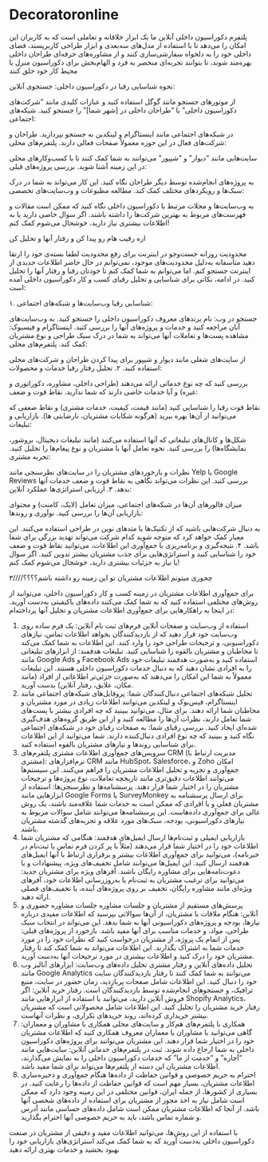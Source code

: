 # Decoratoronline
پلتفرم دکوراسیون داخلی آنلاین ما یک ابزار خلاقانه و تعاملی است که به کاربران این امکان را می‌دهد تا با استفاده از مدل‌های سه‌بعدی و ابزار طراحی کاربرپسند، فضای داخلی خود را به دلخواه سفارشی‌سازی کنند و از مشاوره‌های حرفه‌ای طراحان داخلی بهره‌مند شوند، تا بتوانند تجربه‌ای منحصر به فرد و الهام‌بخش برای دکوراسیون منزل یا محیط کار خود خلق کنند   


نحوه شناسایی رقبا در دکوراسیون داخلی:
جستجوی آنلاین:

از موتورهای جستجو مانند گوگل استفاده کنید و عبارات کلیدی مانند “شرکت‌های دکوراسیون داخلی” یا “طراحان داخلی در [شهر شما]” را جستجو کنید.
شبکه‌های اجتماعی:

در شبکه‌های اجتماعی مانند اینستاگرام و لینکدین به جستجو بپردازید. طراحان و شرکت‌های فعال در این حوزه معمولاً صفحات فعالی دارند.
پلتفرم‌های محلی:

سایت‌هایی مانند “دیوار” و “شیپور” می‌توانند به شما کمک کنند تا با کسب‌وکارهای محلی در این زمینه آشنا شوید.
بررسی پروژه‌های قبلی:

به پروژه‌های انجام‌شده توسط دیگر طراحان نگاه کنید. این کار می‌تواند به شما در درک سبک‌ها و رویکردهای مختلف کمک کند.
مطالعه مطبوعات و وب‌سایت‌های تخصصی:

به وب‌سایت‌ها و مجلات مرتبط با دکوراسیون داخلی نگاه کنید که ممکن است مقالات و فهرست‌های مربوط به بهترین شرکت‌ها را داشته باشند.
اگر سوال خاصی دارید یا به اطلاعات بیشتری نیاز دارید، خوشحال می‌شوم کمک کنم!

اره رقیب هام رو پیدا کن و رفتار آنها و تحلیل کن

محدودیت روزانه جست‌وجو در اینترنت
برای رفع محدودیت لطفا بسته‌ی خود را ارتقا دهید
متأسفانه به‌دلیل محدودیت‌های موجود، نمی‌توانم در حال حاضر اطلاعات جدیدی از اینترنت جستجو کنم. اما می‌توانم به شما کمک کنم تا خودتان رقبا و رفتار آنها را تحلیل کنید. در ادامه، نکاتی برای شناسایی و تحلیل رقبای کسب و کار دکوراسیون داخلی آمده است:

۱. شناسایی رقبا
وب‌سایت‌ها و شبکه‌های اجتماعی:

جستجو در وب: نام برندهای معروف دکوراسیون داخلی را جستجو کنید. به وب‌سایت‌های آنان مراجعه کنید و خدمات و پروژه‌های آنها را بررسی کنید.
اینستاگرام و فیسبوک: مشاهده پست‌ها و تعاملات آنها می‌تواند به شما در درک سبک طراحی و نوع مشتریان کمک کند.
پلتفرم‌های محلی:

از سایت‌های شغلی مانند دیوار و شیپور برای پیدا کردن طراحان و شرکت‌های محلی استفاده کنید.
۲. تحلیل رفتار رقبا
خدمات و محصولات:

بررسی کنید که چه نوع خدماتی ارائه می‌دهند (طراحی داخلی، مشاوره، دکوراتوری و غیره) و آیا خدمات خاصی دارند که شما ندارید.
نقاط قوت و ضعف:

نقاط قوت رقبا را شناسایی کنید (مانند قیمت، کیفیت، خدمات مشتری) و نقاط ضعفی که می‌توانید از آن‌ها بهره ببرید (هرگونه شکایات مشتریان، نارضایتی ها).
بازاریابی و تبلیغات:

شکل‌ها و کانال‌های تبلیغاتی که آنها استفاده می‌کنند (مانند تبلیغات دیجیتال، بروشور، نمایشگاه‌ها) را بررسی کنید.
نحوه تعامل آنها با مشتریان و نوع پیغام‌ها را تحلیل کنید.
تجربه مشتری:

نظرات و بازخوردهای مشتریان را در سایت‌های نظرسنجی مانند Yelp یا Google Reviews بررسی کنید. این نظرات می‌تواند نگاهی به نقاط قوت و ضعف خدمات آنها بدهد.
۳. ارزیابی استراتژی‌ها
عملکرد آنلاین:

میزان فالورهای آن‌ها در شبکه‌های اجتماعی، میزان تعامل (لایک، کامنت) و محتوای بازاریابی آن‌ها را بررسی کنید.
نوآوری و روندها:

به دنبال شرکت‌هایی باشید که از تکنیک‌ها یا متدهای نوین در طراحی استفاده می‌کنند. این معیار کمک خواهد کرد که متوجه شوید کدام شرکت می‌تواند تهدید بزرگی برای شما باشد.
۴. نتیجه‌گیری و برنامه‌ریزی
با جمع‌آوری این اطلاعات، می‌توانید نقاط قوت و ضعف خود را شناسایی کنید و استراتژی‌هایی برای جذب مشتریان بیشتر تدوین کنید. اگر سوال یا نیاز به جزئیات بیشتری دارید، خوشحال می‌شوم کمک کنم!

۳////چجوری میتونم اطلاعات مشتریان تو این زمینه رو داشته باشم؟؟؟؟

برای جمع‌آوری اطلاعات مشتریان در زمینه کسب و کار دکوراسیون داخلی، می‌توانید از روش‌های مختلفی استفاده کنید که به شما کمک می‌کنند داده‌های باکیفیتی به‌دست آورید. در اینجا به راهکارهایی برای جمع‌آوری اطلاعات مشتریان و تحلیل آنها پرداخته‌ام:

1. استفاده از وب‌سایت و صفحات آنلاین
فرم‌های ثبت نام آنلاین: یک فرم ساده روی وب‌سایت خود قرار دهید که از بازدیدکنندگان بخواهد اطلاعات تماس، نیازهای دکوراسیونی، و ترجیحات طراحی خود را وارد کنند. این اطلاعات به شما کمک می‌کند تا مخاطبان و مشتریان بالقوه را شناسایی کنید.
تبلیغات هدفمند: از ابزارهای تبلیغاتی مانند Google Ads و Facebook Ads استفاده کنید و به‌صورت هدفمند تبلیغات خود را به افرادی نشان دهید که به دنبال خدمات دکوراسیون داخلی هستند. این تبلیغات معمولاً به شما این امکان را می‌دهند که به‌صورت جزئی‌تر اطلاعاتی از افراد (مانند مکان، علایق، رفتار آنلاین) بدست آورید.
2. تحلیل شبکه‌های اجتماعی
دنبال‌کنندگان شما: پروفایل‌های شبکه‌های اجتماعی مانند اینستاگرام، فیس‌بوک و لینکدین می‌توانند اطلاعات زیادی در مورد مشتریان و مخاطبان شما ارائه دهند. برای مثال، می‌توانید ببینید که چه افرادی بیشتر با پست‌های شما تعامل دارند، نظرات آن‌ها را مطالعه کنید و از این طریق گروه‌های هدف‌گیری شده‌ای ایجاد کنید.
بررسی رقبای شما: به صفحات رقبای خود در شبکه‌های اجتماعی نگاه کنید و ببینید که چه نوع افرادی دنبال‌کننده دارند. شما می‌توانید از این اطلاعات برای شناسایی روندها و نیازهای مشتریان بالقوه استفاده کنید.
3. سرویس‌های جمع‌آوری اطلاعات مشتری
پلتفرم‌های CRM (مدیریت ارتباط با مشتری): نرم‌افزارهای CRM مانند HubSpot، Salesforce، و Zoho امکان جمع‌آوری و تجزیه و تحلیل اطلاعات مشتریان را فراهم می‌کنند. این سیستم‌ها می‌توانند اطلاعات دقیق‌تری مانند تاریخچه تعاملات، نوع پروژه‌ها و ترجیحات مشتریان را در اختیار شما قرار دهند.
پرسشنامه‌ها و نظرسنجی‌ها: استفاده از ابزارهایی مانند Google Forms یا SurveyMonkey برای ارسال پرسشنامه به مشتریان فعلی و یا افرادی که ممکن است به خدمات شما علاقه‌مند باشند، یک روش عالی برای جمع‌آوری داده‌هاست. این پرسشنامه‌ها می‌توانند شامل سوالات مربوط به نیازهای دکوراسیونی، بودجه، سبک‌های مورد علاقه و تجربه‌های گذشته مشتریان باشند.
4. بازاریابی ایمیلی و ثبت‌نام‌ها
ارسال ایمیل‌های هدفمند: هنگامی که مشتریان شما اطلاعات خود را در اختیار شما قرار می‌دهند (مثلاً با پر کردن فرم تماس یا ثبت‌نام در خبرنامه)، می‌توانید برای جمع‌آوری اطلاعات بیشتر و برقراری ارتباط با آنها ایمیل‌های هدفمند ارسال کنید. این ایمیل‌ها می‌توانند شامل تخفیف‌های ویژه، پیشنهادات و یا دعوت‌نامه‌هایی برای مشاوره رایگان باشند.
آفرهای ویژه برای مشتریان جدید: می‌توانید برای ترغیب مشتریان به ثبت‌نام یا به‌روزرسانی اطلاعات خود، آفرهای ویژه‌ای مانند مشاوره رایگان، تخفیف بر روی پروژه‌های آینده، یا تخفیف‌های فصلی ارائه دهید.
5. پرسش‌های مستقیم از مشتریان و جلسات مشاوره
جلسات مشاوره حضوری و آنلاین: هنگام ملاقات با مشتریان، از آن‌ها سوالاتی بپرسید که اطلاعات مفیدی درباره نیازها، بودجه و پروژه‌های دکوراسیونی آنها به شما بدهد. این می‌تواند در انتخاب سبک طراحی، مواد، و خدمات مناسب برای آنها مفید باشد.
بازخورد از پروژه‌های قبلی: پس از اتمام یک پروژه، از مشتریان درخواست کنید که نظرات خود را در مورد خدمات شما به اشتراک بگذارند. این اطلاعات می‌تواند به شما کمک کند تا رفتار مشتریان خود را درک کنید و اطلاعات بیشتری در مورد ترجیحات آنها به‌دست آورید.
6. تحلیل داده‌های آنلاین و رفتار مشتری
تحلیل داده‌های وب‌سایت: ابزارهای آنالیز وب مانند Google Analytics می‌توانند به شما کمک کنند تا رفتار بازدیدکنندگان سایت خود را دنبال کنید. این اطلاعات شامل صفحات پربازدید، زمان حضور در سایت، منبع ترافیک، و جستجوهای انجام‌شده توسط بازدیدکنندگان است.
رفتار خرید آنلاین: اگر فروش آنلاین دارید، می‌توانید با استفاده از ابزارهایی مانند Shopify Analytics، رفتار خرید مشتریان را تحلیل کنید. این اطلاعات شامل محصولاتی است که مشتریان بیشتر خریداری کرده‌اند، روند خریدهای تکراری، و نظرات آنهاست.
7. همکاری با پلتفرم‌های هم‌کار و سایت‌های محلی
همکاری با مشاوران و معماران: گاهی می‌توانید با مشاوران یا معماران معروف همکاری کنید که اطلاعات مشتریان خود را در اختیار شما قرار دهند. این مشتریان می‌توانند برای پروژه‌های دکوراسیون داخلی به شما ارجاع داده شوند.
ثبت در پلتفرم‌های خدماتی آنلاین: سایت‌هایی مانند “آچاره” و “خدمت از ما” که خدمات دکوراسیون داخلی را به نمایش می‌گذارند، اطلاعات مشتریان این دسته از پلتفرم‌ها می‌تواند برای شما مفید باشد.
8. احترام به حریم خصوصی و قوانین حفاظت از داده‌ها
هنگام جمع‌آوری و ذخیره‌سازی اطلاعات مشتریان، بسیار مهم است که قوانین حفاظت از داده‌ها را رعایت کنید. در بسیاری از کشورها، از جمله ایران، قوانین مختلفی در این زمینه وجود دارد که ممکن است شامل نیاز به اخذ مجوز از مشتریان برای استفاده از داده‌های شخصی آنها باشد. از آنجا که اطلاعات مشتریان ممکن است شامل داده‌های حساسی مانند آدرس و شماره تماس باشد، باید به حریم خصوصی آنها احترام بگذارید.

با استفاده از این روش‌ها، می‌توانید اطلاعات مفید و دقیقی از مشتریان در صنعت دکوراسیون داخلی به‌دست آورید که به شما کمک می‌کند استراتژی‌های بازاریابی خود را بهبود بخشید و خدمات بهتری ارائه دهید
